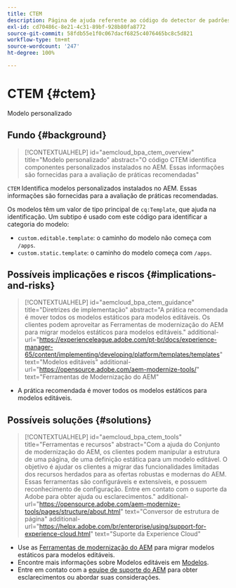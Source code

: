 ```yaml
---
title: CTEM
description: Página de ajuda referente ao código do detector de padrões.
exl-id: cd70486c-8e21-4c31-89bf-928b80fa8772
source-git-commit: 58fdb55e1f0c067dacf6825c4076465bc8c5d821
workflow-type: tm+mt
source-wordcount: '247'
ht-degree: 100%

---
```


# CTEM {#ctem}

Modelo personalizado

## Fundo {#background}

>[!CONTEXTUALHELP]
>id="aemcloud_bpa_ctem_overview"
>title="Modelo personalizado"
>abstract="O código CTEM identifica componentes personalizados instalados no AEM. Essas informações são fornecidas para a avaliação de práticas recomendadas"

`CTEM` Identifica modelos personalizados instalados no AEM. Essas informações são fornecidas para a avaliação de práticas recomendadas.

Os modelos têm um valor de tipo principal de `cq:Template`, que ajuda na identificação. Um subtipo é usado com este código para identificar a categoria do modelo:

* `custom.editable.template`: o caminho do modelo não começa com `/apps`.
* `custom.static.template`: o caminho do modelo começa com `/apps`.

## Possíveis implicações e riscos {#implications-and-risks}

>[!CONTEXTUALHELP]
>id="aemcloud_bpa_ctem_guidance"
>title="Diretrizes de implementação"
>abstract="A prática recomendada é mover todos os modelos estáticos para modelos editáveis. Os clientes podem aproveitar as Ferramentas de modernização do AEM para migrar modelos estáticos para modelos editáveis."
>additional-url="https://experienceleague.adobe.com/pt-br/docs/experience-manager-65/content/implementing/developing/platform/templates/templates" text="Modelos editáveis"
>additional-url="https://opensource.adobe.com/aem-modernize-tools/" text="Ferramentas de Modernização do AEM"

* A prática recomendada é mover todos os modelos estáticos para modelos editáveis. 

## Possíveis soluções {#solutions}

>[!CONTEXTUALHELP]
>id="aemcloud_bpa_ctem_tools"
>title="Ferramentas e recursos"
>abstract="Com a ajuda do Conjunto de modernização do AEM, os clientes podem manipular a estrutura de uma página, de uma definição estática para um modelo editável. O objetivo é ajudar os clientes a migrar das funcionalidades limitadas dos recursos herdados para as ofertas robustas e modernas do AEM. Essas ferramentas são configuráveis e extensíveis, e possuem reconhecimento de configuração. Entre em contato com o suporte da Adobe para obter ajuda ou esclarecimentos."
>additional-url="https://opensource.adobe.com/aem-modernize-tools/pages/structure/about.html" text="Conversor de estrutura de página"
>additional-url="https://helpx.adobe.com/br/enterprise/using/support-for-experience-cloud.html" text="Suporte da Experience Cloud"

* Use as [Ferramentas de modernização do AEM](https://opensource.adobe.com/aem-modernize-tools/) para migrar modelos estáticos para modelos editáveis.
* Encontre mais informações sobre Modelos editáveis em [Modelos](https://experienceleague.adobe.com/pt-br/docs/experience-manager-65/content/implementing/developing/platform/templates/templates).
* Entre em contato com a [equipe de suporte do AEM](https://helpx.adobe.com/br/enterprise/using/support-for-experience-cloud.html) para obter esclarecimentos ou abordar suas considerações.
